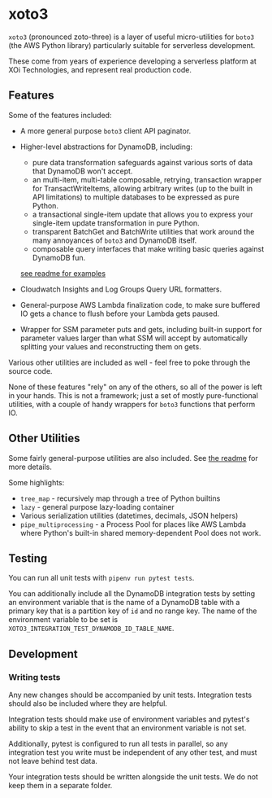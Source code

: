 # xoto3

`xoto3` (pronounced zoto-three) is a layer of useful micro-utilities
for `boto3` (the AWS Python library) particularly suitable for
serverless development.

These come from years of experience developing a serverless platform
at XOi Technologies, and represent real production code.

## Features

Some of the features included:

- A more general purpose `boto3` client API paginator.

- Higher-level abstractions for DynamoDB, including:

  - pure data transformation safeguards against various sorts of data
    that DynamoDB won't accept.
  - an multi-item, multi-table composable, retrying, transaction
    wrapper for TransactWriteItems, allowing arbitrary writes (up to
    the built in API limitations) to multiple databases to be
    expressed as pure Python.
  - a transactional single-item update that allows you to express your
    single-item update transformation in pure Python.
  - transparent BatchGet and BatchWrite utilities that work around the
    many annoyances of `boto3` and DynamoDB itself.
  - composable query interfaces that make writing basic queries against DynamoDB fun.

  [see readme for examples](xoto3/dynamodb/README.md)

- Cloudwatch Insights and Log Groups Query URL formatters.

- General-purpose AWS Lambda finalization code, to make sure buffered
  IO gets a chance to flush before your Lambda gets paused.

- Wrapper for SSM parameter puts and gets, including built-in support
  for parameter values larger than what SSM will accept by
  automatically splitting your values and reconstructing them on gets.

Various other utilities are included as well - feel free to poke through the source code.

None of these features "rely" on any of the others, so all of the
power is left in your hands. This is not a framework; just a set of
mostly pure-functional utilities, with a couple of handy wrappers for
`boto3` functions that perform IO.

## Other Utilities

Some fairly general-purpose utilities are also included. See [the readme](xoto3/utils/README.md) for more details.

Some highlights:

- `tree_map` - recursively map through a tree of Python builtins
- `lazy` - general purpose lazy-loading container
- Various serialization utilities (datetimes, decimals, JSON helpers)
- `pipe_multiprocessing` - a Process Pool for places like AWS Lambda
  where Python's built-in shared memory-dependent Pool does not work.

## Testing

You can run all unit tests with `pipenv run pytest tests`.

You can additionally include all the DynamoDB integration tests by
setting an environment variable that is the name of a DynamoDB table
with a primary key that is a partition key of `id` and no range
key. The name of the environment variable to be set is
`XOTO3_INTEGRATION_TEST_DYNAMODB_ID_TABLE_NAME`.

## Development

### Writing tests

Any new changes should be accompanied by unit tests. Integration tests
should also be included where they are helpful.

Integration tests should make use of environment variables and pytest's
ability to skip a test in the event that an environment variable is not set.

Additionally, pytest is configured to run all tests in parallel, so any
integration test you write must be independent of any other test, and must not
leave behind test data.

Your integration tests should be written alongside the unit tests. We do not keep
them in a separate folder.
